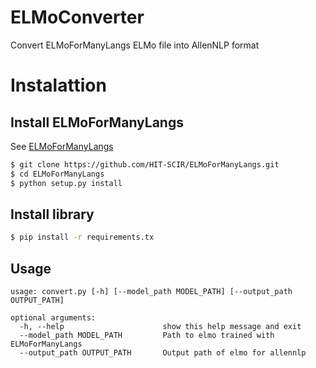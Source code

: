 # ELMoConverter
Convert ELMoForManyLangs ELMo file into AllenNLP format

# Instalattion
## Install ELMoForManyLangs
See [ELMoForManyLangs](https://github.com/HIT-SCIR/ELMoForManyLangs/tree/master)  

```sh
$ git clone https://github.com/HIT-SCIR/ELMoForManyLangs.git
$ cd ELMoForManyLangs
$ python setup.py install
```

## Install library
```sh
$ pip install -r requirements.tx
```

## Usage
```
usage: convert.py [-h] [--model_path MODEL_PATH] [--output_path OUTPUT_PATH]

optional arguments:
  -h, --help                      show this help message and exit
  --model_path MODEL_PATH         Path to elmo trained with ELMoForManyLangs
  --output_path OUTPUT_PATH       Output path of elmo for allennlp
```
